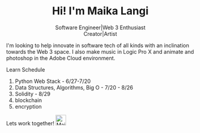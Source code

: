 <h1 align="center">Hi! I'm Maika Langi</h1>
<p align='center'>Software Engineer|Web 3 Enthusiast<br/>
  Creator|Artist</p>
I'm looking to help innovate in software tech of all kinds with an inclination towards the Web 3 space. I also make music in Logic Pro X and animate and photoshop in the Adobe Cloud environment.

Learn Schedule
1. Python Web Stack - 6/27-7/20
2. Data Structures, Algorithms, Big O - 7/20 - 8/26
3. Solidity - 8/29
4. blockchain
5. encryption

Lets work together! <a href='https://www.linkedin.com/in/maika-langi-7ab038222/'><img alt="Maika Langi LinkedIn" width="28px" src="https://cdn-icons-png.flaticon.com/512/174/174857.png" /></a>
